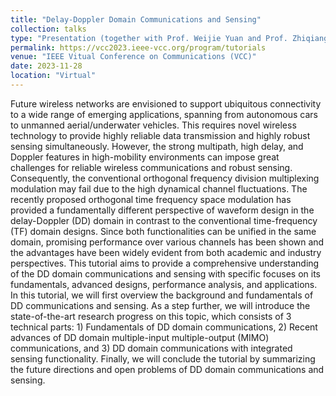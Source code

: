 ```yaml
---
title: "Delay-Doppler Domain Communications and Sensing"
collection: talks
type: "Presentation (together with Prof. Weijie Yuan and Prof. Zhiqiang Wei)"
permalink: https://vcc2023.ieee-vcc.org/program/tutorials
venue: "IEEE Vitual Conference on Communications (VCC)"
date: 2023-11-28
location: "Virtual"
---
```



Future wireless networks are envisioned to support ubiquitous connectivity to a wide range of emerging applications, spanning from autonomous cars to unmanned aerial/underwater vehicles. This requires novel wireless technology to provide highly reliable data transmission and highly robust sensing simultaneously. However, the strong multipath, high delay, and Doppler features in high-mobility environments can impose great challenges for reliable wireless communications and robust sensing. Consequently, the conventional orthogonal frequency division multiplexing modulation may fail due to the high dynamical channel fluctuations. The recently proposed orthogonal time frequency space modulation has provided a fundamentally different perspective of waveform design in the delay-Doppler (DD) domain in contrast to the conventional time-frequency (TF) domain designs. Since both functionalities can be unified in the same domain, promising performance over various channels has been shown and the advantages have been widely evident from both academic and industry perspectives. This tutorial aims to provide a comprehensive understanding of the DD domain communications and sensing with specific focuses on its fundamentals, advanced designs, performance analysis, and applications. In this tutorial, we will first overview the background and fundamentals of DD communications and sensing. As a step further, we will introduce the state-of-the-art research progress on this topic, which consists of 3 technical parts: 1) Fundamentals of DD domain communications, 2) Recent advances of DD domain multiple-input multiple-output (MIMO) communications, and 3) DD domain communications with integrated sensing functionality. Finally, we will conclude the tutorial by summarizing the future directions and open problems of DD domain communications and sensing.
